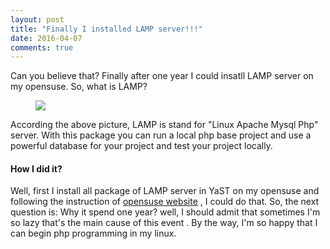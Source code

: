 ```yaml
---
layout: post
title: "Finally I installed LAMP server!!!"
date: 2016-04-07
comments: true
---
```

Can you believe that? Finally after one year I could insatll LAMP server on my opensuse. 
So, what is LAMP?

<figure>
	<img src="http://s7.picofile.com/file/8246290726/NewLAMP.png">
</figure>

According the above picture, LAMP is stand for "Linux Apache Mysql Php" server. With this package you can run a local php base project and use a powerful database for your project and test your project locally.

#### How I did it?

Well, first I install all package of LAMP server in YaST on my opensuse and following the instruction of [opensuse website](https://en.opensuse.org/SDB:LAMP_setup) , I could do that. So, the next question is: Why it spend one year?
well, I should admit that sometimes I'm so lazy that's the main cause of this event . By the way, I'm so happy that I can begin php programming in my linux.

